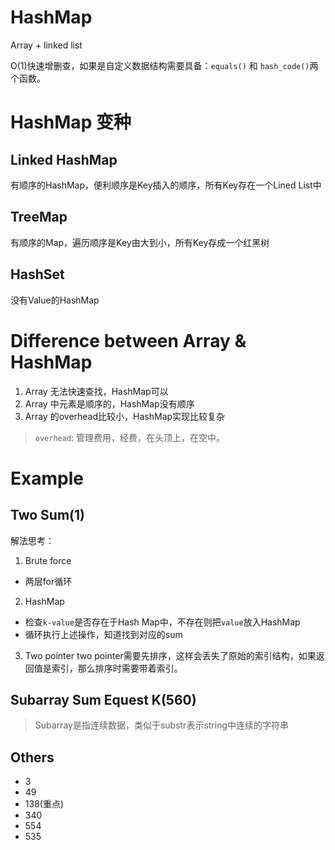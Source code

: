 # HashMap

Array + linked list

O(1)快速增删查，如果是自定义数据结构需要具备：`equals()` 和 `hash_code()`两个函数。



# HashMap 变种

## Linked HashMap
有顺序的HashMap，便利顺序是Key插入的顺序，所有Key存在一个Lined List中

## TreeMap
有顺序的Map，遍历顺序是Key由大到小，所有Key存成一个红黑树

## HashSet
没有Value的HashMap

# Difference between Array & HashMap
1. Array 无法快速查找，HashMap可以
2. Array 中元素是顺序的，HashMap没有顺序
3. Array 的overhead比较小，HashMap实现比较复杂

> `overhead`: 管理费用，经费，在头顶上，在空中。


# Example

## Two Sum(1)
解法思考：
1. Brute force
- 两层for循环

2. HashMap
- 检查`k-value`是否存在于Hash Map中，不存在则把`value`放入HashMap
- 循环执行上述操作，知道找到对应的sum


3. Two pointer
two pointer需要先排序，这样会丢失了原始的索引结构，如果返回值是索引，那么排序时需要带着索引。


## Subarray Sum Equest K(560)



> Subarray是指连续数据，类似于substr表示string中连续的字符串
## Others

- 3
- 49
- 138(重点)
- 340
- 554
- 535